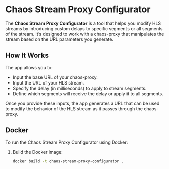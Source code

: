 # Chaos Stream Proxy Configurator

The **Chaos Stream Proxy Configurator** is a tool that helps you modify HLS streams by introducing custom delays to specific segments or all segments of the stream. It’s designed to work with a chaos-proxy that manipulates the stream based on the URL parameters you generate.

## How It Works

The app allows you to:
- Input the base URL of your chaos-proxy.
- Input the URL of your HLS stream.
- Specify the delay (in milliseconds) to apply to stream segments.
- Define which segments will receive the delay or apply it to all segments.

Once you provide these inputs, the app generates a URL that can be used to modify the behavior of the HLS stream as it passes through the chaos-proxy.

## Docker

To run the Chaos Stream Proxy Configurator using Docker:

1. Build the Docker image:
   ```bash
   docker build -t chaos-stream-proxy-configurator .
